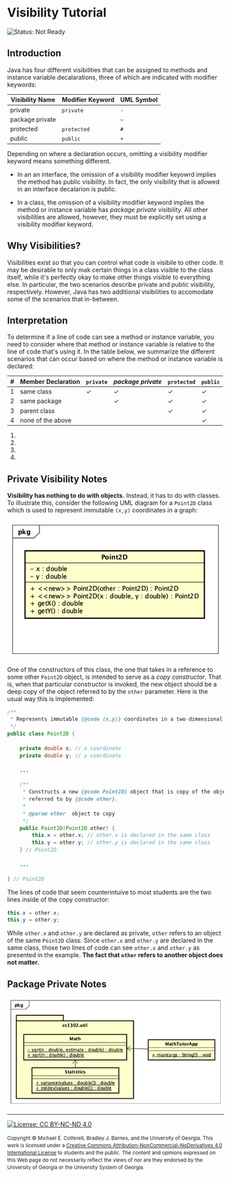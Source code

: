 # Visibility Tutorial

![Status: Not Ready](https://img.shields.io/badge/Status-Not%20Ready-red.svg)

## Introduction

Java has four different visibilities that can be assigned to methods 
and instance variable decalarations, three of which are indicated 
with modifier keywords:

| Visibility Name | Modifier Keyword | UML Symbol |
|-----------------|------------------|------------|
| private         | `private`        | `-`        |
| package private |                  | `~`        |
| protected       | `protected`      | `#`        |
| public          | `public`         | `+`        |

Depending on where a declaration occurs, omitting a visibility modifier
keyword means something different. 

* In an an interface, the omission of a visibility modifier keyowrd 
  implies the method has public visibility. In fact, the only visibility
  that is allowed in an interface decalarion is public.
  
* In a class, the omission of a visibility modifier keyword implies 
  the method or instance variable has _package private_ visibility.
  All other visibilities are allowed, however, they must be explicitly
  set using a visibility modifier keyword.

## Why Visibilities?

Visibilities exist so that you can control what code is visibile to other
code. It may be desirable to only mak certain things in a class visible to
the class itself, while it's perfectly okay to make other things visible
to everything else. In particular, the two scenarios describe private and
public visibility, respectively. However, Java has two additional visibilities
to accomodate some of the scenarios that in-between.

## Interpretation

To determine if a line of code can see a method or instance variable, you
need to consider where that method or instance variable is relative to
the line of code that's using it. In the table below, we summarize the 
different scenarios that can occur based on where the method or instance
variable is declared:

| # | Member Declaration | `private` | _package private_ | `protected` | `public` |
|---|--------------------|-----------|-------------------|-------------|----------|
| 1 | same class         | ✓         | ✓                 | ✓           | ✓        |
| 2 | same package       |           | ✓                 | ✓           | ✓        |
| 3 | parent class       |           |                   | ✓           | ✓        |
| 4 | none of the above  |           |                   |             | ✓        |

1. 

2.

3.

4.

## Private Visibility Notes

**Visibility has nothing to do with objects.** Instead, it has to do with classes.
To illustrate this, consider the following UML diagram for a `Point2D` class which 
is used to represent immutable `(x,y)` coordinates in a graph:

<center>
<img src="Point2D.png">
</center>

One of the constructors of this class, the one that takes in a reference to some other
`Point2D` object, is intended to serve as a _copy constructor_. That is, when that
particular constructor is invoked, the new object should be a deep copy of the object
referred to by the `other` parameter. Here is the usual way this is implemented:

```java
/**
 * Represents immutable {@code (x,y)} coordinates in a two-dimensional space.
 */
public class Point2D {

    private double x; // x coordinate
    private double y; // y coordinate

    ...
    
    /**
     * Constructs a new {@code Point2D} object that is copy of the object
     * referred to by {@code other}.
     *
     * @param other  object to copy
     */
    public Point2D(Point2D other) {
        this.x = other.x; // other.x is declared in the same class
        this.y = other.y; // other.y is declared in the same class
    } // Point2D
    
    ...

} // Point2D
```

The lines of code that seem counterintuive to most students are the two lines
inside of the copy constructor:

```java
this.x = other.x;
this.y = other.y;
```

While `other.x` and `other.y` are declared as private, `other` refers to an object
of the same `Point2D` class. Since `other.x` and `other.y` are declared in the same
class, those two lines of code can see `other.x` and `other.y` as presented in the
example. **The fact that `other` refers to another object does not matter.**

## Package Private Notes

<center>
<img src="PackagePrivate.png">
</center>

<hr/>

[![License: CC BY-NC-ND 4.0](https://img.shields.io/badge/License-CC%20BY--NC--ND%204.0-lightgrey.svg)](http://creativecommons.org/licenses/by-nc-nd/4.0/)

<small>
Copyright &copy; Michael E. Cotterell, Bradley J. Barnes, and the University of Georgia.
This work is licensed under a <a rel="license" href="http://creativecommons.org/licenses/by-nc-nd/4.0/">Creative Commons Attribution-NonCommercial-NoDerivatives 4.0 International License</a> to students and the public.
The content and opinions expressed on this Web page do not necessarily reflect the views of nor are they endorsed by the University of Georgia or the University System of Georgia.
</small>
